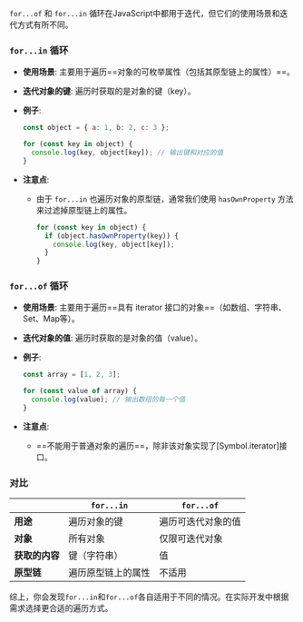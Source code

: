 `for...of` 和 `for...in` 循环在JavaScript中都用于迭代，但它们的使用场景和迭代方式有所不同。

### `for...in` 循环
- **使用场景**: 主要用于遍历==对象的可枚举属性（包括其原型链上的属性）==。
- **迭代对象的键**: 遍历时获取的是对象的键（key）。
- **例子**:

  ```javascript
  const object = { a: 1, b: 2, c: 3 };

  for (const key in object) {
    console.log(key, object[key]); // 输出键和对应的值
  }
  ```
- **注意点**:
  - 由于 `for...in` 也遍历对象的原型链，通常我们使用 `hasOwnProperty` 方法来过滤掉原型链上的属性。

    ```javascript
    for (const key in object) {
      if (object.hasOwnProperty(key)) {
        console.log(key, object[key]);
      }
    }
    ```

### `for...of` 循环
- **使用场景**: 主要用于遍历==具有 iterator 接口的对象==（如数组、字符串、Set、Map等）。
- **迭代对象的值**: 遍历时获取的是对象的值（value）。
- **例子**:

  ```javascript
  const array = [1, 2, 3];

  for (const value of array) {
    console.log(value); // 输出数组的每一个值
  }
  ```
- **注意点**:
  - ==不能用于普通对象的遍历==，除非该对象实现了[Symbol.iterator]接口。

### 对比

|             | `for...in`            | `for...of`             |
|-------------|-----------------------|------------------------|
| **用途**    | 遍历对象的键          | 遍历可迭代对象的值     |
| **对象**    | 所有对象              | 仅限可迭代对象         |
| **获取的内容** | 键（字符串）          | 值                     |
| **原型链**  | 遍历原型链上的属性    | 不适用                |

综上，你会发现`for...in`和`for...of`各自适用于不同的情况。在实际开发中根据需求选择更合适的遍历方式。